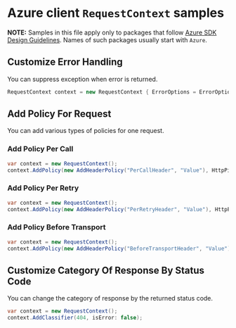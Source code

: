 # Azure client `RequestContext` samples

**NOTE:** Samples in this file apply only to packages that follow [Azure SDK Design Guidelines](https://azure.github.io/azure-sdk/dotnet_introduction.html). Names of such packages usually start with `Azure`.

## Customize Error Handling

You can suppress exception when error is returned.

```C# Snippet:ErrorOptionsNoThrow
RequestContext context = new RequestContext { ErrorOptions = ErrorOptions.NoThrow };
```

## Add Policy For Request

You can add various types of policies for one request.

### Add Policy Per Call

```C# Snippet:AddPolicyPerCall
var context = new RequestContext();
context.AddPolicy(new AddHeaderPolicy("PerCallHeader", "Value"), HttpPipelinePosition.PerCall);
```

### Add Policy Per Retry

```C# Snippet:AddPolicyPerRetry
var context = new RequestContext();
context.AddPolicy(new AddHeaderPolicy("PerRetryHeader", "Value"), HttpPipelinePosition.PerRetry);
```

### Add Policy Before Transport

```C# Snippet:AddPolicyBeforeTransport
var context = new RequestContext();
context.AddPolicy(new AddHeaderPolicy("BeforeTransportHeader", "Value"), HttpPipelinePosition.BeforeTransport);
```

## Customize Category Of Response By Status Code

You can change the category of response by the returned status code.

```C# Snippet:Change404Category
var context = new RequestContext();
context.AddClassifier(404, isError: false);
```
